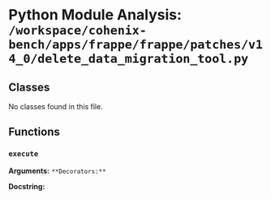 # Python Module Analysis: `/workspace/cohenix-bench/apps/frappe/frappe/patches/v14_0/delete_data_migration_tool.py`

## Classes

No classes found in this file.


## Functions

### `execute`
**Arguments:** ``
**Decorators:** ``

**Docstring:**
```

```

